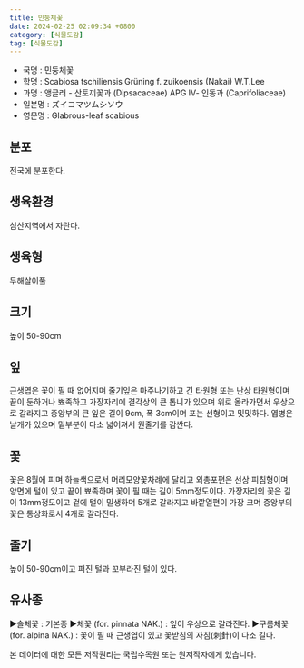 ```yaml
---
title: 민둥체꽃
date: 2024-02-25 02:09:34 +0800
category: [식물도감]
tag: [식물도감]
---
```




- 국명 : 민둥체꽃
- 학명 : Scabiosa tschiliensis Grüning f. zuikoensis (Nakai) W.T.Lee
- 과명 : 앵글러 - 산토끼꽃과 (Dipsacaceae) APG Ⅳ- 인동과 (Caprifoliaceae)
- 일본명 : ズイコマツムシソウ
- 영문명 : Glabrous-leaf scabious


## 분포
전국에 분포한다.
## 생육환경
심산지역에서 자란다.
## 생육형
두해살이풀
## 크기
높이 50-90cm
## 잎
근생엽은 꽃이 필 때 없어지며 줄기잎은 마주나기하고 긴 타원형 또는 난상 타원형이며 끝이 둔하거나 뾰족하고 가장자리에 결각상의 큰 톱니가 있으며 위로 올라가면서 우상으로 갈라지고 중앙부의 큰 잎은 길이 9cm, 폭 3cm이며 포는 선형이고 밋밋하다. 엽병은 날개가 있으며 밑부분이 다소 넓어져서 원줄기를 감싼다.
## 꽃
꽃은 8월에 피며 하늘색으로서 머리모양꽃차례에 달리고 외총포편은 선상 피침형이며 양면에 털이 있고 끝이 뾰족하며 꽃이 필 때는 길이 5mm정도이다. 가장자리의 꽃은 길이 13mm정도이고 겉에 털이 밀생하며 5개로 갈라지고 바깥열편이 가장 크며 중앙부의 꽃은 통상화로서 4개로 갈라진다.
## 줄기
높이 50-90cm이고 퍼진 털과 꼬부라진 털이 있다.
## 유사종
▶솔체꽃 : 기본종 ▶체꽃 (for. pinnata NAK.) : 잎이 우상으로 갈라진다. ▶구름체꽃 (for. alpina NAK.) : 꽃이 필 때 근생엽이 있고 꽃받침의 자침(刺針)이 다소 길다.






본 데이터에 대한 모든 저작권리는 국립수목원 또는 원저작자에게 있습니다.
